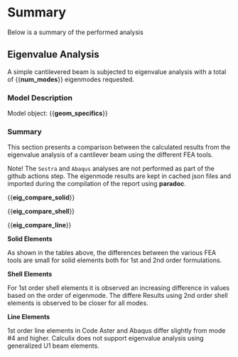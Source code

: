 # Summary

Below is a summary of the performed analysis

## Eigenvalue Analysis

A simple cantilevered beam is subjected to eigenvalue analysis with a total of 
{{__num_modes__}} eigenmodes requested.


### Model Description

Model object: {{__geom_specifics__}}

### Summary

This section presents a comparison between the calculated results from the 
eigenvalue analysis of a cantilever beam using the different FEA tools. 

Note! The `Sestra` and `Abaqus` analyses are not performed as part of the github actions step. The
eigenmode results are kept in cached json files and imported during the compilation of the report using __paradoc__.


{{__eig_compare_solid__}}


{{__eig_compare_shell__}}


{{__eig_compare_line__}}



**Solid Elements**

As shown in the tables above, the differences between the various FEA tools are small for 
solid elements both for 1st and 2nd order formulations.

**Shell Elements**

For 1st order shell elements it is observed an increasing difference in values based on 
the order of eigenmode. The differe
Results using 2nd order shell elements is observed to be closer for all modes.

**Line Elements**

1st order line elements in Code Aster and Abaqus differ slightly from mode #4 and higher.
Calculix does not support eigenvalue analysis using generalized U1 beam elements.
